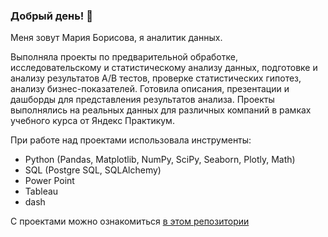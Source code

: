 ### Добрый день! 👋

Меня зовут Мария Борисова, я аналитик данных. 

Выполняла проекты по предварительной обработке, исследовательскому и статистическому анализу данных, подготовке и анализу результатов А/В тестов, проверке статистических гипотез, анализу бизнес-показателей. Готовила описания, презентации и дашборды для представления результатов анализа. Проекты выполнялись на реальных данных для различных компаний в рамках учебного курса от Яндекс Практикум. 

При работе над проектами использовала инструменты:
- Python (Pandas, Matplotlib, NumPy, SciPy, Seaborn, Plotly, Math)
- SQL (Postgre SQL, SQLAlchemy)
- Power Point
- Tableau
- dash

С проектами можно ознакомиться [в этом репозитории](https://github.com/maryaborisova/portfolio)

<!--
**maryaborisova/maryaborisova** is a ✨ _special_ ✨ repository because its `README.md` (this file) appears on your GitHub profile.

Here are some ideas to get you started:

- 🔭 I’m currently working on ...
- 🌱 I’m currently learning ...
- 👯 I’m looking to collaborate on ...
- 🤔 I’m looking for help with ...
- 💬 Ask me about ...
- 📫 How to reach me: ...
- 😄 Pronouns: ...
- ⚡ Fun fact: ...
-->
